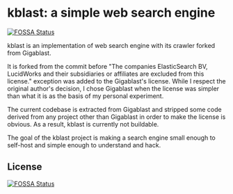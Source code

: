 # kblast: a simple web search engine
[![FOSSA Status](https://app.fossa.com/api/projects/git%2Bgithub.com%2Fomasanori%2Fkblast.svg?type=shield)](https://app.fossa.com/projects/git%2Bgithub.com%2Fomasanori%2Fkblast?ref=badge_shield)


kblast is an implementation of web search engine with its crawler forked from
Gigablast.

It is forked from the commit before "The companies ElasticSearch BV, LucidWorks
and their subsidiaries or affiliates are excluded from this license." exception
was added to the Gigablast's license. While I respect the original author's
decision, I chose Gigablast when the license was simpler than what it is as the
basis of my personal experiment.

The current codebase is extracted from Gigablast and stripped some code derived
from any project other than Gigablast in order to make the license is obvious.
As a result, kblast is currently not buildable.

The goal of the kblast project is making a search engine small enough to
self-host and simple enough to understand and hack.


## License
[![FOSSA Status](https://app.fossa.com/api/projects/git%2Bgithub.com%2Fomasanori%2Fkblast.svg?type=large)](https://app.fossa.com/projects/git%2Bgithub.com%2Fomasanori%2Fkblast?ref=badge_large)